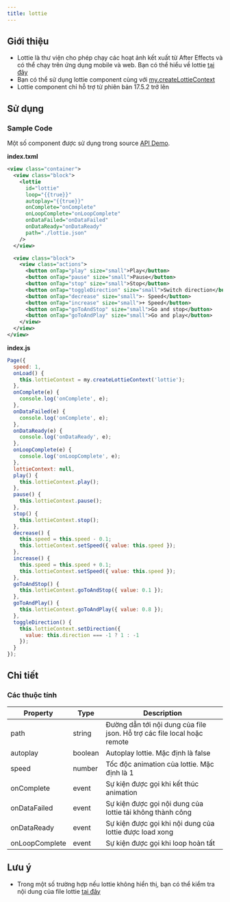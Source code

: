 ```yaml
---
title: lottie
---
```


## Giới thiệu

- Lottie là thư viện cho phép chạy các hoạt ảnh kết xuất từ After Effects và có thể chạy trên ứng dụng mobile và web. Bạn có thể hiểu về lottie [tại đây](https://airbnb.io/lottie)
- Bạn có thể sử dụng lottie component cùng với [my.createLottieContext](/docs/api/media/create-lottie-context)
- Lottie component chỉ hỗ trợ từ phiên bản 17.5.2 trở lên

## Sử dụng

### Sample Code

Một số component được sử dụng trong source [API Demo](https://github.com/tikivn/miniapp-getting-started/tree/main/api-demo).

**index.txml**

```xml
<view class="container">
  <view class="block">
    <lottie
      id="lottie"
      loop="{{true}}"
      autoplay="{{true}}"
      onComplete="onComplete"
      onLoopComplete="onLoopComplete"
      onDataFailed="onDataFailed"
      onDataReady="onDataReady"
      path="./lottie.json"
    />
  </view>

  <view class="block">
    <view class="actions">
      <button onTap="play" size="small">Play</button>
      <button onTap="pause" size="small">Pause</button>
      <button onTap="stop" size="small">Stop</button>
      <button onTap="toggleDirection" size="small">Switch direction</button>
      <button onTap="decrease" size="small">- Speed</button>
      <button onTap="increase" size="small">+ Speed</button>
      <button onTap="goToAndStop" size="small">Go and stop</button>
      <button onTap="goToAndPlay" size="small">Go and play</button>
    </view>
  </view>
</view>
```

**index.js**

```javascript
Page({
  speed: 1,
  onLoad() {
    this.lottieContext = my.createLottieContext('lottie');
  },
  onComplete(e) {
    console.log('onComplete', e);
  },
  onDataFailed(e) {
    console.log('onComplete', e);
  },
  onDataReady(e) {
    console.log('onDataReady', e);
  },
  onLoopComplete(e) {
    console.log('onLoopComplete', e);
  },
  lottieContext: null,
  play() {
    this.lottieContext.play();
  },
  pause() {
    this.lottieContext.pause();
  },
  stop() {
    this.lottieContext.stop();
  },
  decrease() {
    this.speed = this.speed - 0.1;
    this.lottieContext.setSpeed({ value: this.speed });
  },
  increase() {
    this.speed = this.speed + 0.1;
    this.lottieContext.setSpeed({ value: this.speed });
  },
  goToAndStop() {
    this.lottieContext.goToAndStop({ value: 0.1 });
  },
  goToAndPlay() {
    this.lottieContext.goToAndPlay({ value: 0.8 });
  },
  toggleDirection() {
    this.lottieContext.setDirection({
      value: this.direction === -1 ? 1 : -1
    });
  }
});
```

## Chi tiết

### Các thuộc tính

| Property       | Type    | Description                                                             |
| -------------- | ------- | ----------------------------------------------------------------------- |
| path           | string  | Đường dẫn tới nội dung của file json. Hỗ trợ các file local hoặc remote |
| autoplay       | boolean | Autoplay lottie. Mặc định là false                                      |
| speed          | number  | Tốc độc animation của lottie. Mặc định là 1                             |
| onComplete     | event   | Sự kiện được gọi khi kết thúc animation                                 |
| onDataFailed   | event   | Sự kiện được gọi nội dung của lottie tải không thành công               |
| onDataReady    | event   | Sự kiện được gọi khi nội dung của lottie được load xong                 |
| onLoopComplete | event   | Sự kiện được gọi khi loop hoàn tất                                      |

## Lưu ý

- Trong một số trường hợp nếu lottie không hiển thị, bạn có thể kiểm tra nội dung của file lottie [tại đây](https://lottiefiles.com/preview)
